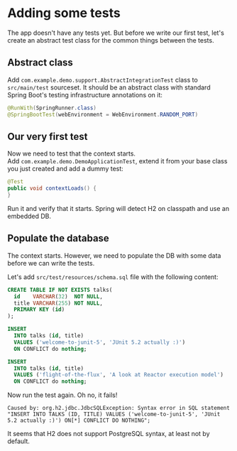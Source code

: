 # Adding some tests

The app doesn't have any tests yet. But before we write our first test, let's create an abstract test class for the common things between the tests.

## Abstract class
Add `com.example.demo.support.AbstractIntegrationTest` class to `src/main/test` sourceset. It should be an abstract class with standard Spring Boot's testing infrastructure annotations on it:
```java
@RunWith(SpringRunner.class)
@SpringBootTest(webEnvironment = WebEnvironment.RANDOM_PORT)
```

## Our very first test
Now we need to test that the context starts.  
Add `com.example.demo.DemoApplicationTest`, extend it from your base class you just created and add a dummy test:
```java
@Test
public void contextLoads() {
}
```

Run it and verify that it starts. Spring will detect H2 on classpath and use an embedded DB.

## Populate the database
The context starts. However, we need to populate the DB with some data before we can write the tests.

Let's add `src/test/resources/schema.sql` file with the following content:
```sql
CREATE TABLE IF NOT EXISTS talks(
  id    VARCHAR(32)  NOT NULL,
  title VARCHAR(255) NOT NULL,
  PRIMARY KEY (id)
);

INSERT
  INTO talks (id, title)
  VALUES ('welcome-to-junit-5', 'JUnit 5.2 actually :)')
  ON CONFLICT do nothing;

INSERT
  INTO talks (id, title)
  VALUES ('flight-of-the-flux', 'A look at Reactor execution model')
  ON CONFLICT do nothing;
```

Now run the test again. Oh no, it fails!
```
Caused by: org.h2.jdbc.JdbcSQLException: Syntax error in SQL statement "INSERT INTO TALKS (ID, TITLE) VALUES ('welcome-to-junit-5', 'JUnit 5.2 actually :)') ON[*] CONFLICT DO NOTHING";
```

It seems that H2 does not support PostgreSQL syntax, at least not by default.
